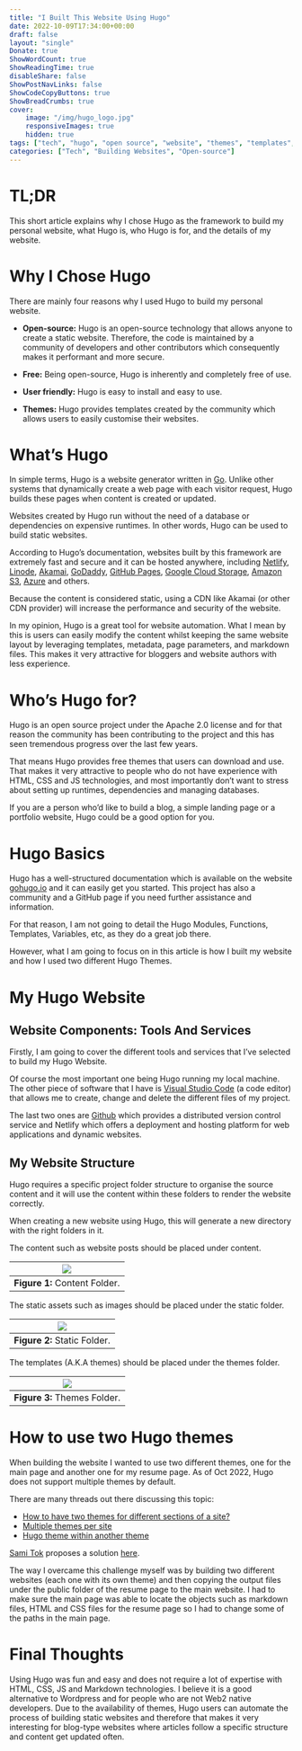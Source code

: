 ```yaml
---
title: "I Built This Website Using Hugo"
date: 2022-10-09T17:34:00+00:00
draft: false
layout: "single"
Donate: true
ShowWordCount: true
ShowReadingTime: true
disableShare: false
ShowPostNavLinks: false
ShowCodeCopyButtons: true
ShowBreadCrumbs: true
cover:
    image: "/img/hugo_logo.jpg"
    responsiveImages: true
    hidden: true
tags: ["tech", "hugo", "open source", "website", "themes", "templates", "static page"]
categories: ["Tech", "Building Websites", "Open-source"]
---
```


# TL;DR
This short article explains why I chose Hugo as the framework to build my personal website, what Hugo is, who Hugo is for, and the details of my website.

# Why I Chose Hugo
There are mainly four reasons why I used Hugo to build my personal website.

- **Open-source:** Hugo is an open-source technology that allows anyone to create a static website. Therefore, the code is maintained by a community of developers and other contributors which consequently makes it performant and more secure.

- **Free:** Being open-source, Hugo is inherently and completely free of use.

- **User friendly:** Hugo is easy to install and easy to use.

- **Themes:** Hugo provides templates created by the community which allows users to easily customise their websites.

# What’s Hugo
In simple terms, Hugo is a website generator written in [Go](https://go.dev/). Unlike other systems that dynamically create a web page with each visitor request, Hugo builds these pages when content is created or updated. 

Websites created by Hugo run without the need of a database or dependencies on expensive runtimes. In other words, Hugo can be used to build static websites.

According to Hugo’s documentation, websites built by this framework are extremely fast and secure and it can be hosted anywhere, including [Netlify](https://www.netlify.com), [Linode](https://www.linode.com/pt/), [Akamai](https://www.akamai.com), [GoDaddy](https://www.godaddy.com), [GitHub Pages](https://pages.github.com/), [Google Cloud Storage](https://cloud.google.com/), [Amazon S3](https://aws.amazon.com/s3/), [Azure](https://azure.microsoft.com/) and others. 

Because the content is considered static, using a CDN like Akamai (or other CDN provider) will increase the performance and security of the website.

In my opinion, Hugo is a great tool for website automation. What I mean by this is users can easily modify the content whilst keeping the same website layout by leveraging templates, metadata, page parameters, and markdown files. This makes it very attractive for bloggers and website authors with less experience. 

# Who’s Hugo for?
Hugo is an open source project under the Apache 2.0 license and for that reason the community has been contributing to the project and this has seen tremendous progress over the last few years. 

That means Hugo provides free themes that users can download and use. That makes it very attractive to people who do not have experience with HTML, CSS and JS technologies, and most importantly don’t want to stress about setting up runtimes, dependencies and managing databases.

If you are a person who’d like to build a blog, a simple landing page or a portfolio website, Hugo could be a good option for you.

# Hugo Basics
Hugo has a well-structured documentation which is available on the website [gohugo.io](https://gohugo.io) and it can easily get you started. This project has also a community and a GitHub page if you need further assistance and information.

For that reason, I am not going to detail the Hugo Modules, Functions, Templates, Variables, etc, as they do a great job there.

However, what I am going to focus on in this article is how I built my website and how I used two different Hugo Themes.

# My Hugo Website
## Website Components: Tools And Services
Firstly, I am going to cover the different tools and services that I’ve selected to build my Hugo Website. 

Of course the most important one being Hugo running my local machine. The other piece of software that I have is [Visual Studio Code](https://code.visualstudio.com) (a code editor) that allows me to create, change and delete the different files of my project.

The last two ones are [Github](https://github.com/) which provides a distributed version control service and Netlify which offers a deployment and hosting platform for web applications and dynamic websites.

## My Website Structure
Hugo requires a specific project folder structure to organise the source content and it will use the content within these folders to render the website correctly. 

When creating a new website using Hugo, this will generate a new directory with the right folders in it.

The content such as website posts should be placed under content. 

| ![](/img/hugo1.jpg) |
| :--: |
| **Figure 1:** Content Folder.  |

The static assets such as images should be placed under the static folder. 


| ![](/img/hugo2.jpg) |
| :--: |
| **Figure 2:** Static Folder.  |

The templates (A.K.A themes) should be placed under the themes folder.

| ![](/img/hugo3.jpg) |
| :--: |
| **Figure 3:** Themes Folder.  |

# How to use two Hugo themes
When building the website I wanted to use two different themes, one for the main page and another one for my resume page. As of Oct 2022, Hugo does not support multiple themes by default. 

There are many threads out there discussing this topic:
- [How to have two themes for different sections of a site?](https://discourse.gohugo.io/t/how-to-have-two-themes-for-different-sections-of-a-site/1948)
- [Multiple themes per site](https://discourse.gohugo.io/t/multiple-themes-per-site/12039)
- [Hugo theme within another theme](https://stackoverflow.com/questions/59208233/hugo-theme-within-another-theme)

[Sami Tok](https://www.egementech.com/author/sami-tok/) proposes a solution [here](https://www.egementech.com/blog/hugo-multi-theme/).

The way I overcame this challenge myself was by building two different websites (each one with its own theme) and then copying the output files under the public folder of the resume page to the main website. I had to make sure the main page was able to locate the objects such as markdown files, HTML and CSS files for the resume page so I had to change some of the paths in the main page.

# Final Thoughts
Using Hugo was fun and easy and does not require a lot of expertise with HTML, CSS, JS and Markdown technologies. I believe it is a good alternative to Wordpress and for people who are not Web2 native developers. Due to the availability of themes, Hugo users can automate the process of building static websites and therefore that makes it very interesting for blog-type websites where articles follow a specific structure and content get updated often.  


